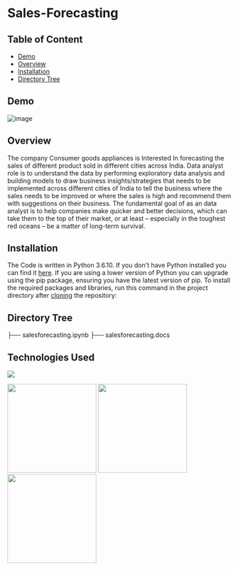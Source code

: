 # Sales-Forecasting

## Table of Content
  * [Demo](#demo)
  * [Overview](#overview)
  * [Installation](#installation)
  * [Directory Tree](#directory-tree)

## Demo
![image](https://user-images.githubusercontent.com/123056428/213383890-17909e2a-03d2-4f00-8ee2-78d3e1fa7c34.png)

## Overview
The company Consumer goods appliances is Interested In forecasting the sales of different product sold in different cities across India. Data analyst role is to understand the data by performing exploratory data analysis and building models to draw business insights/strategies that needs to be implemented across different cities of India to  tell the business where the sales needs to be improved or where the sales is high and recommend them with suggestions on their business. The fundamental goal of as an data analyst is to help companies make quicker and better decisions, which can take them to the top of their market, or at least – especially in the toughest red oceans – be a matter of long-term survival.
## Installation
The Code is written in Python 3.6.10. If you don't have Python installed you can find it [here](https://www.python.org/downloads/). If you are using a lower version of Python you can upgrade using the pip package, ensuring you have the latest version of pip. To install the required packages and libraries, run this command in the project directory after [cloning](https://www.howtogeek.com/451360/how-to-clone-a-github-repository/) the repository:

## Directory Tree 

├── salesforecasting.ipynb
├── salesforecasting.docs

## Technologies Used

![](https://forthebadge.com/images/badges/made-with-python.svg)

[<img target="_blank" src="https://scikit-learn.org/stable/_static/scikit-learn-logo-small.png" width=200>](https://scikit-learn.org/stable/) 
[<img target="_blank" src="https://miro.medium.com/max/4800/1*cyXCE-JcBelTyrK-58w6_Q.webp" width=200>](https://scikit-learn.org/stable/) 
[<img target="_blank" src="https://upload.wikimedia.org/wikipedia/commons/thumb/e/ed/Pandas_logo.svg/512px-Pandas_logo.svg.png?20200209204934" width=200>](https://scikit-learn.org/stable/) 
